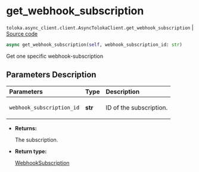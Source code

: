 # get_webhook_subscription
`toloka.async_client.client.AsyncTolokaClient.get_webhook_subscription` | [Source code](https://github.com/Toloka/toloka-kit/blob/v1.1.3/src/async_client/client.py#L0)

```python
async get_webhook_subscription(self, webhook_subscription_id: str)
```

Get one specific webhook-subscription

## Parameters Description

| Parameters | Type | Description |
| :----------| :----| :-----------|
`webhook_subscription_id`|**str**|<p>ID of the subscription.</p>

* **Returns:**

  The subscription.

* **Return type:**

  [WebhookSubscription](toloka.client.webhook_subscription.WebhookSubscription.md)
